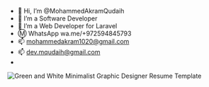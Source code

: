 - 👋 Hi, I’m @MohammedAkramQudaih
- 👀 I’m a Software Developer
- 🌱 I’m a Web Developer for Laravel
- Ⓜ  WhatsApp wa.me/+972594845793
- 📫 mohammedakram1020@gmail.com
- 📫 dev.mqudaih@gmail.com
- 
![Green and White Minimalist Graphic Designer Resume Template](https://user-images.githubusercontent.com/75170603/209462993-53fa6d09-0058-46d6-840c-05efb48a71a2.jpg)

<!---
MohammedAkramQudaih/MohammedAkramQudaih is a ✨ special ✨ repository because its `README.md` (this file) appears on your GitHub profile.
You can click the Preview link to take a look at your changes.
--->
